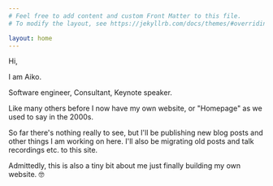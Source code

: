 ```yaml
---
# Feel free to add content and custom Front Matter to this file.
# To modify the layout, see https://jekyllrb.com/docs/themes/#overriding-theme-defaults

layout: home
---
```


Hi,

I am Aiko.

Software engineer, Consultant, Keynote speaker.

Like many others before I now have my own website, or "Homepage" as we used to say in the 2000s.

So far there's nothing really to see, but I'll be publishing new blog posts and other things I am working on here.
I'll also be migrating old posts and talk recordings etc. to this site. 

Admittedly, this is also a tiny bit about me just finally building my own website. 🤓 

